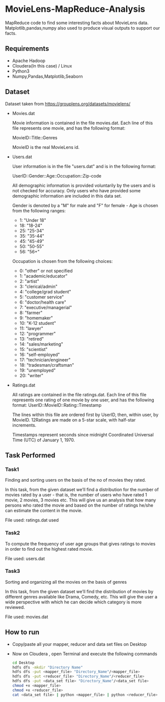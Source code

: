 # MovieLens-MapReduce-Analysis
MapReduce code to find some interesting facts about MovieLens data. Matplotlib,pandas,numpy also used to produce visual outputs to support our facts.

## Requirements

* Apache Hadoop
* Cloudera(In this case) / Linux
* Python3
* Numpy,Pandas,Matplotlib,Seaborn

## Dataset
Dataset taken from https://grouplens.org/datasets/movielens/
* Movies.dat

     Movie information is contained in the file movies.dat. Each line of this file represents one movie, and has the following format: 

     MovieID::Title::Genres

     MovieID is the real MovieLens id.

* Users.dat

    User information is in the file "users.dat" and is in the following format: 

    UserID::Gender::Age::Occupation::Zip-code


    All demographic information is provided voluntarily by the users and is not checked for accuracy. Only users who have provided some demographic information are included in this data set.

    Gender is denoted by a "M" for male and "F" for female - Age is chosen from the following ranges:
    * 1: "Under 18" 
    * 18: "18-24" 
    * 25: "25-34" 
    * 35: "35-44" 
    * 45: "45-49" 
    * 50: "50-55" 
    * 56: "56+"
    
    
    Occupation is chosen from the following choices:
    * 0: "other" or not specified 
    * 1: "academic/educator" 
    * 2: "artist" 
    * 3: "clerical/admin" 
    * 4: "college/grad student" 
    * 5: "customer service" 
    * 6: "doctor/health care" 
    * 7: "executive/managerial" 
    * 8: "farmer" 
    * 9: "homemaker" 
    * 10: "K-12 student" 
    * 11: "lawyer" 
    * 12: "programmer" 
    * 13: "retired" 
    * 14: "sales/marketing" 
    * 15: "scientist"
    * 16: "self-employed" 
    * 17: "technician/engineer" 
    * 18: "tradesman/craftsman" 
    * 19: "unemployed" 
    * 20: "writer"

* Ratings.dat

    All ratings are contained in the file ratings.dat. Each line of this file represents one rating of one movie by one user, and has the following format: UserID::MovieID::Rating::Timestamp
    
    The lines within this file are ordered first by UserID, then, within user, by MovieID. 12Ratings are made on a 5-star scale, with half-star increments.
    
    Timestamps represent seconds since midnight Coordinated Universal Time (UTC) of January 1, 1970.

## Task Performed
### Task1
Finding and sorting users on the basis of the no of movies they rated. 

In this task, from the given dataset we’ll find a distribution for the number of movies rated by a user - that is, the number of users who have rated 1 movie, 2 movies, 3 movies etc. This will give us an analysis that how many persons who rated the movie and based on the number of ratings he/she can estimate the content in the movie.

File used: ratings.dat used

### Task2
To compute the frequency of user age groups that gives ratings to movies in order to find out the highest rated movie.

File used: users.dat
### Task3
Sorting and organizing all the movies on the basis of genres

In this task, from the given dataset we’ll find the distribution of movies by different genres available like Drama, Comedy, etc. This will give the user a wide perspective with which he can decide which category is more reviewed.

File used: movies.dat

## How to run 

* Copy/paste all your mapper, reducer and data set files on Desktop
* Now on Cloudera , open Terminal and execute the following commands

    ```bash
    cd Desktop
    hdfs dfs -mkdir "Directory Name"
    hdfs dfs -put <mapper_file> "Directory_Name"/<mapper_file>
    hdfs dfs -put <reducer_file> "Directory_Name"/<reducer_file>
    hdfs dfs -put <data_set file> "Directory_Name"/<data_set file>
    chmod +x <mapper_file> 
    chmod +x <reducer_file> 
    cat <data_set file> | python <mapper_file> | python <reducer_file>
    ```
    


